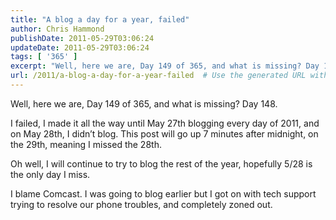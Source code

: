 ```yaml
---
title: "A blog a day for a year, failed"
author: Chris Hammond
publishDate: 2011-05-29T03:06:24
updateDate: 2011-05-29T03:06:24
tags: [ '365' ]
excerpt: "Well, here we are, Day 149 of 365, and what is missing? Day 148.  I failed, I made it all the way until May 27th blogging every day of 2011, and on May 28th, I didn’t blog. This post will go up 7 minutes after midnight, on the 29th, meaning I missed the 28th.  Oh well, I will continue to try to blog the rest of the year, hopefully 5/28 is the only day I miss.  I blame Comcast. I was going to blog earlier but I got on with tech support trying to resolve our phone troubles, and completely zoned out."
url: /2011/a-blog-a-day-for-a-year-failed  # Use the generated URL with year
---
```

<p>Well, here we are, Day 149 of 365, and what is missing? Day 148.</p>  <p>I failed, I made it all the way until May 27th blogging every day of 2011, and on May 28th, I didn’t blog. This post will go up 7 minutes after midnight, on the 29th, meaning I missed the 28th.</p>  <p>Oh well, I will continue to try to blog the rest of the year, hopefully 5/28 is the only day I miss.</p>  <p>I blame Comcast. I was going to blog earlier but I got on with tech support trying to resolve our phone troubles, and completely zoned out.</p>
